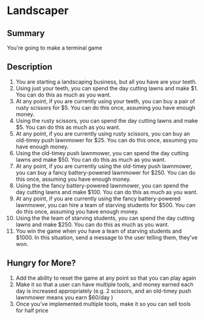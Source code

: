 # Landscaper

## Summary

You're going to make a terminal game

## Description

1. You are starting a landscaping business, but all you have are your teeth.
1. Using just your teeth, you can spend the day cutting lawns and make $1.  You can do this as much as you want.
1. At any point, if you are currently using your teeth, you can buy a pair of rusty scissors for $5.  You can do this once, assuming you have enough money.
1. Using the rusty scissors, you can spend the day cutting lawns and make $5.  You can do this as much as you want.
1. At any point, if you are currently using rusty scissors, you can buy an old-timey push lawnmower for $25.  You can do this once, assuming you have enough money.
1. Using the old-timey push lawnmower, you can spend the day cutting lawns and make $50.  You can do this as much as you want.
1. At any point, if you are currently using the old-timey push lawnmower, you can buy a fancy battery-powered lawnmower for $250.  You can do this once, assuming you have enough money.
1. Using the the fancy battery-powered lawnmower, you can spend the day cutting lawns and make $100.  You can do this as much as you want.
1. At any point, if you are currently using the fancy battery-powered lawnmower, you can hire a team of starving students for $500.  You can do this once, assuming you have enough money.
1. Using the the team of starving students, you can spend the day cutting lawns and make $250.  You can do this as much as you want.
1. You win the game when you have a team of starving students and $1000.  In this situation, send a message to the user telling them, they've won.

## Hungry for More?

1. Add the ability to reset the game at any point so that you can play again
1. Make it so that a user can have multiple tools, and money earned each day is increased appropriately (e.g. 2 scissors, and an old-timey push lawnmower means you earn $60/day )
1. Once you've implemented multiple tools, make it so you can sell tools for half price
